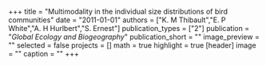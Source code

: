 +++
title = "Multimodality in the individual size distributions of bird communities"
date = "2011-01-01"
authors = ["K. M Thibault","E. P White","A. H Hurlbert","S. Ernest"]
publication_types = ["2"]
publication = "_Global Ecology and Biogeography_"
publication_short = ""
image_preview = ""
selected = false
projects = []
math = true
highlight = true
[header]
image = ""
caption = ""
+++

